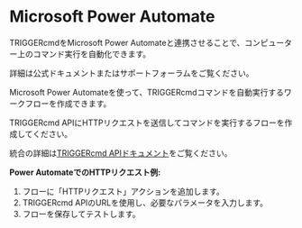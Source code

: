 # Microsoft Power Automate

TRIGGERcmdをMicrosoft Power Automateと連携させることで、コンピューター上のコマンド実行を自動化できます。

詳細は公式ドキュメントまたはサポートフォーラムをご覧ください。

Microsoft Power Automateを使って、TRIGGERcmdコマンドを自動実行するワークフローを作成できます。

TRIGGERcmd APIにHTTPリクエストを送信してコマンドを実行するフローを作成してください。

統合の詳細は[TRIGGERcmd APIドキュメント](./API/TriggerCommand.md)をご覧ください。

**Power AutomateでのHTTPリクエスト例:**

1. フローに「HTTPリクエスト」アクションを追加します。
2. TRIGGERcmd APIのURLを使用し、必要なパラメータを入力します。
3. フローを保存してテストします。
